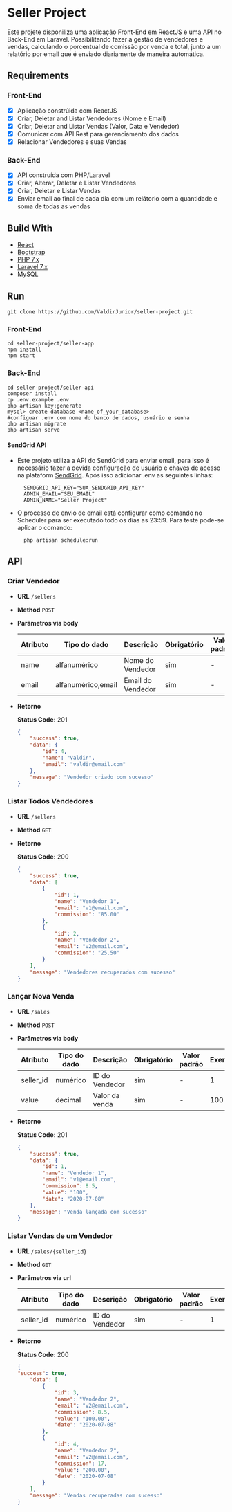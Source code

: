 # Seller Project

Este projete disponiliza uma aplicação Front-End em ReactJS e uma API no Back-End em Laravel. Possibilitando fazer a gestão de vendedores e vendas, calculando o porcentual de comissão por venda e total, junto a um relatório por email que é enviado diariamente de maneira automática.

## Requirements

### Front-End

- [x] Aplicação constrúida com ReactJS
- [x] Criar, Deletar and Listar Vendedores (Nome e Email)
- [x] Criar, Deletar and Listar Vendas (Valor, Data e Vendedor)
- [x] Comunicar com API Rest para gerenciamento dos dados
- [x] Relacionar Vendedores e suas Vendas

### Back-End

- [x] API construída com PHP/Laravel
- [x] Criar, Alterar, Deletar e Listar Vendedores
- [x] Criar, Deletar e Listar Vendas
- [x] Enviar email ao final de cada dia com um relátorio com a quantidade e soma de todas as vendas

## Build With

- [React](https://pt-br.reactjs.org/)
- [Bootstrap](https://getbootstrap.com/)
- [PHP 7.x](https://www.php.net)
- [Laravel 7.x](https://laravel.com)
- [MySQL](https://www.mysql.com)

## Run
    git clone https://github.com/ValdirJunior/seller-project.git
### Front-End
    cd seller-project/seller-app
    npm install
    npm start

### Back-End
    cd seller-project/seller-api
    composer install
    cp .env.example .env
    php artisan key:generate
    mysql> create database <name_of_your_database>
    #configuar .env com nome do banco de dados, usuário e senha
    php artisan migrate
    php artisan serve

#### SendGrid API

- Este projeto utiliza a API do SendGrid para enviar email, para isso é necessário fazer a devida configuração de usuário e chaves de acesso na plataform [SendGrid](https://sendgrid.com). Após isso adicionar .env as seguintes linhas:

        SENDGRID_API_KEY="SUA_SENDGRID_API_KEY"
        ADMIN_EMAIL="SEU_EMAIL"
        ADMIN_NAME="Seller Project"

- O processo de envio de email está configurar como comando no Scheduler para ser executado todo os dias as 23:59. Para teste pode-se aplicar o comando:

        php artisan schedule:run

## API

### Criar Vendedor

* **URL**
  `/sellers`

* **Method**
  `POST`

*  **Parâmetros via body**


   | Atributo     | Tipo do dado        | Descrição                                    | Obrigatório     | Valor padrão     | Exemplo            |
   |----------    |--------------       |------------------------------------------    |-------------    |--------------    |------------        |
   | name         | alfanumérico        | Nome do Vendedor                             | sim             | -                | Vendedor 1         |
   | email        | alfanumérico,email  | Email do Vendedor                            | sim             | -                | v1@emai.com      |

* **Retorno**
  
  **Status Code:** 201
  
    ```json
    {
        "success": true,
        "data": {
            "id": 4,
            "name": "Valdir",
            "email": "valdir@email.com"
        },
        "message": "Vendedor criado com sucesso"
    }
    ```

### Listar Todos Vendedores

* **URL**
  `/sellers`

* **Method**
  `GET`

* **Retorno**
  
  **Status Code:** 200
  
    ```json
    {
        "success": true,
        "data": [
            {
                "id": 1,
                "name": "Vendedor 1",
                "email": "v1@email.com",
                "commission": "85.00"
            },
            {
                "id": 2,
                "name": "Vendedor 2",
                "email": "v2@email.com",
                "commission": "25.50"
            }
        ],
        "message": "Vendedores recuperados com sucesso"
    }   
    ``` 

### Lançar Nova Venda

* **URL**
  `/sales`

* **Method**
  `POST`

*  **Parâmetros via body**


   | Atributo     | Tipo do dado        | Descrição                                    | Obrigatório     | Valor padrão     | Exemplo            |
   |----------    |--------------       |------------------------------------------    |-------------    |--------------    |------------        |
   | seller_id    | numérico            | ID do Vendedor                               | sim             | -                | 1                  |
   | value        | decimal             | Valor da venda                               | sim             | -                | 100             |

* **Retorno**
  
  **Status Code:** 201
  
    ```json
    {
        "success": true,
        "data": {
            "id": 1,
            "name": "Vendedor 1",
            "email": "v1@email.com",
            "commission": 8.5,
            "value": "100",
            "date": "2020-07-08"
        },
        "message": "Venda lançada com sucesso"
    }  
    ``` 

### Listar Vendas de um Vendedor

* **URL**
  `/sales/{seller_id}`

* **Method**
  `GET`

*  **Parâmetros via url**

   | Atributo     | Tipo do dado        | Descrição                                    | Obrigatório     | Valor padrão     | Exemplo            |
   |----------    |--------------       |------------------------------------------    |-------------    |--------------    |------------        |
   | seller_id    | numérico            | ID do Vendedor                               | sim             | -                | 1                  |

* **Retorno**
  
  **Status Code:** 200
  
    ```json
    {
    "success": true,
        "data": [
            {
                "id": 3,
                "name": "Vendedor 2",
                "email": "v2@email.com",
                "commission": 8.5,
                "value": "100.00",
                "date": "2020-07-08"
            },
            {
                "id": 4,
                "name": "Vendedor 2",
                "email": "v2@email.com",
                "commission": 17,
                "value": "200.00",
                "date": "2020-07-08"
            }
        ],
        "message": "Vendas recuperadas com sucesso"
    } 
    ``` 